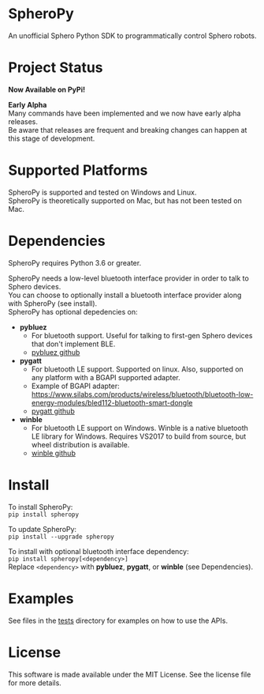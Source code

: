 # SpheroPy
An unofficial Sphero Python SDK to programmatically control Sphero robots.

# Project Status
**Now Available on PyPi!**

**Early Alpha**\
Many commands have been implemented and we now have early alpha releases.\
Be aware that releases are frequent and breaking changes can happen at this stage of development.

# Supported Platforms
SpheroPy is supported and tested on Windows and Linux.\
SpheroPy is theoretically supported on Mac, but has not been tested on Mac.

# Dependencies
SpheroPy requires Python 3.6 or greater.

SpheroPy needs a low-level bluetooth interface provider in order to talk to Sphero devices.\
You can choose to optionally install a bluetooth interface provider along with SpheroPy (see install).\
SpheroPy has optional depedencies on:
- **pybluez**
    - For bluetooth support. Useful for talking to first-gen Sphero devices that don't implement BLE.
    - [pybluez github](https://github.com/pybluez/pybluez)
- **pygatt**
    - For bluetooth LE support. Supported on linux. Also, supported on any platform with a BGAPI supported adapter.
    - Example of BGAPI adapter: https://www.silabs.com/products/wireless/bluetooth/bluetooth-low-energy-modules/bled112-bluetooth-smart-dongle
    - [pygatt github](https://github.com/peplin/pygatt)
- **winble**
    - For bluetooth LE support on Windows. Winble is a native bluetooth LE library for Windows. Requires VS2017 to build from source, but wheel distribution is available.
    - [winble github](https://github.com/irvinec/SpheroPy/tree/master/winble)

# Install
To install SpheroPy:\
```pip install spheropy```

To update SpheroPy:\
```pip install --upgrade spheropy```

To install with optional bluetooth interface dependency:\
```pip install spheropy[<dependency>]```\
Replace `<dependency>` with **pybluez**, **pygatt**, or **winble** (see Dependencies).

# Examples
See files in the [tests](https://github.com/irvinec/SpheroPy/tree/master/tests) directory for examples on how to use the APIs.

# License
This software is made available under the MIT License.
See the license file for more details.
